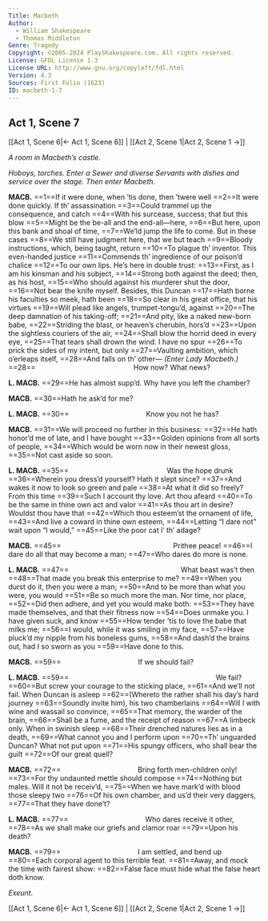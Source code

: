 ```yaml
---
Title: Macbeth
Author: 
  - William Shakespeare
  - Thomas Middleton
Genre: Tragedy
Copyright: ©2005-2024 PlayShakespeare.com. All rights reserved.
License: GFDL License 1.3
License URL: http://www.gnu.org/copyleft/fdl.html
Version: 4.3
Sources: First Folio (1623)
ID: macbeth-1-7
---
```


## Act 1, Scene 7
[[Act 1, Scene 6|← Act 1, Scene 6]] | [[Act 2, Scene 1|Act 2, Scene 1 →]]

*A room in Macbeth’s castle.*

*Hoboys, torches. Enter a Sewer and diverse Servants with dishes and service over the stage. Then enter Macbeth.*

**MACB.**
==1==If it were done, when ’tis done, then ’twere well
==2==It were done quickly. If th’ assassination
==3==Could trammel up the consequence, and catch
==4==With his surcease, success; that but this blow
==5==Might be the be-all and the end-all—here,
==6==But here, upon this bank and shoal of time,
==7==We’ld jump the life to come. But in these cases
==8==We still have judgment here, that we but teach
==9==Bloody instructions, which, being taught, return
==10==To plague th’ inventor. This even-handed justice
==11==Commends th’ ingredience of our poison’d chalice
==12==To our own lips. He’s here in double trust:
==13==First, as I am his kinsman and his subject,
==14==Strong both against the deed; then, as his host,
==15==Who should against his murderer shut the door,
==16==Not bear the knife myself. Besides, this Duncan
==17==Hath borne his faculties so meek, hath been
==18==So clear in his great office, that his virtues
==19==Will plead like angels, trumpet-tongu’d, against
==20==The deep damnation of his taking-off;
==21==And pity, like a naked new-born babe,
==22==Striding the blast, or heaven’s cherubin, hors’d
==23==Upon the sightless couriers of the air,
==24==Shall blow the horrid deed in every eye,
==25==That tears shall drown the wind. I have no spur
==26==To prick the sides of my intent, but only
==27==Vaulting ambition, which o’erleaps itself,
==28==And falls on th’ other⁠—
*(Enter Lady Macbeth.)*
==28==              How now? What news?

**L. MACB.**
==29==He has almost supp’d. Why have you left the chamber?

**MACB.**
==30==Hath he ask’d for me?

**L. MACB.**
==30==           Know you not he has?

**MACB.**
==31==We will proceed no further in this business:
==32==He hath honor’d me of late, and I have bought
==33==Golden opinions from all sorts of people,
==34==Which would be worn now in their newest gloss,
==35==Not cast aside so soon.

**L. MACB.**
==35==              Was the hope drunk
==36==Wherein you dress’d yourself? Hath it slept since?
==37==And wakes it now to look so green and pale
==38==At what it did so freely? From this time
==39==Such I account thy love. Art thou afeard
==40==To be the same in thine own act and valor
==41==As thou art in desire? Wouldst thou have that
==42==Which thou esteem’st the ornament of life,
==43==And live a coward in thine own esteem,
==44==Letting “I dare not” wait upon “I would,”
==45==Like the poor cat i’ th’ adage?

**MACB.**
==45==                Prithee peace!
==46==I dare do all that may become a man;
==47==Who dares do more is none.

**L. MACB.**
==47==                What beast was’t then
==48==That made you break this enterprise to me?
==49==When you durst do it, then you were a man;
==50==And to be more than what you were, you would
==51==Be so much more the man. Nor time, nor place,
==52==Did then adhere, and yet you would make both:
==53==They have made themselves, and that their fitness now
==54==Does unmake you. I have given suck, and know
==55==How tender ’tis to love the babe that milks me;
==56==I would, while it was smiling in my face,
==57==Have pluck’d my nipple from his boneless gums,
==58==And dash’d the brains out, had I so sworn as you
==59==Have done to this.

**MACB.**
==59==           If we should fail?

**L. MACB.**
==59==                     We fail?
==60==But screw your courage to the sticking place,
==61==And we’ll not fail. When Duncan is asleep
==62==(Whereto the rather shall his day’s hard journey
==63==Soundly invite him), his two chamberlains
==64==Will I with wine and wassail so convince,
==65==That memory, the warder of the brain,
==66==Shall be a fume, and the receipt of reason
==67==A limbeck only. When in swinish sleep
==68==Their drenched natures lies as in a death,
==69==What cannot you and I perform upon
==70==Th’ unguarded Duncan? What not put upon
==71==His spungy officers, who shall bear the guilt
==72==Of our great quell?

**MACB.**
==72==           Bring forth men-children only!
==73==For thy undaunted mettle should compose
==74==Nothing but males. Will it not be receiv’d,
==75==When we have mark’d with blood those sleepy two
==76==Of his own chamber, and us’d their very daggers,
==77==That they have done’t?

**L. MACB.**
==77==           Who dares receive it other,
==78==As we shall make our griefs and clamor roar
==79==Upon his death?

**MACB.**
==79==           I am settled, and bend up
==80==Each corporal agent to this terrible feat.
==81==Away, and mock the time with fairest show:
==82==False face must hide what the false heart doth know.

*Exeunt.*

[[Act 1, Scene 6|← Act 1, Scene 6]] | [[Act 2, Scene 1|Act 2, Scene 1 →]]
